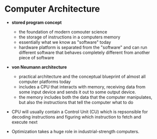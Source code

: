 # Computer Architecture

- **stored program concept**
    - the foundation of modern comouter science
    - the storage of instructions in a computers memory
    - essentially what we know as "software" today
    - hardware platform is separated from the "software" and can run different software that behaves completely different from another piece of software
- **von Neumann architecture**
    - practical architecture and the conceptual blueprint of almost all computer platforms today
    - includes a CPU that interacts with memory, receiving data from some input device and sends it out to some output device.
    - the memory includes both the data that the computer manipulates, but also the instructions that tell the computer what to do

- CPU will usually contain a Control Unit (CU) which is repsonsible for decoding instructions and figuring which instruction to fetch and execute next
- Optimization takes a huge role in industrial-strength computers.
